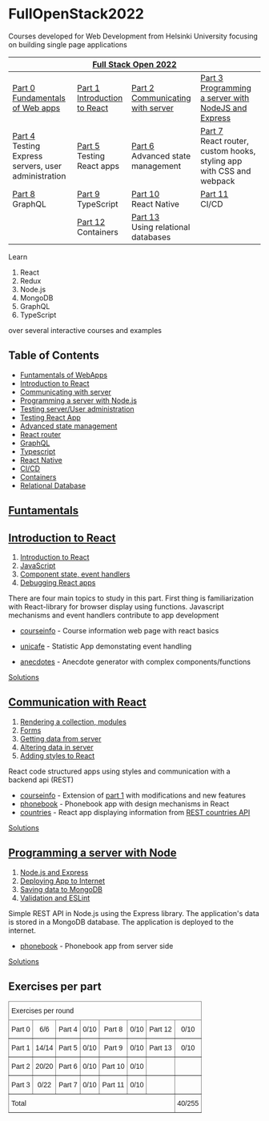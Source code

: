 # FullOpenStack2022
Courses developed for Web Development from Helsinki University focusing on building single page applications


<table class="tg">
<thead>
  <tr>
    <th class="tg-c3ow" colspan="4"><a href="https://fullstackopen.com/en/">Full Stack Open 2022</th>
  </tr>
</thead>
<tbody>
  <tr>
    <td class="tg-0pky"><a href="https://fullstackopen.com/en/part0">Part 0</a><br><a href="https://github.com/z1skgr/FullOpenStack2022/tree/main/Part%200">Fundamentals of Web apps</a></td>
    <td class="tg-0pky"><a href="https://fullstackopen.com/en/part1">Part 1</a><br><a href="https://github.com/z1skgr/FullOpenStack2022/tree/main/Part%201">Introduction to React</td>
    <td class="tg-0pky"><a href="https://fullstackopen.com/en/part2">Part 2</a><br><a href="https://github.com/z1skgr/FullOpenStack2022/tree/main/Part%202">Communicating with server</td>
    <td class="tg-0pky"><a href="https://fullstackopen.com/en/part3">Part 3</a><br><a href="https://github.com/z1skgr/FullOpenStack2022/tree/main/Part%203">Programming a server with NodeJS and Express</td>
  </tr>
  <tr>
    <td class="tg-0pky"><a href="https://fullstackopen.com/en/part4">Part 4</a><br>Testing Express servers, user administration</td>
    <td class="tg-0pky"><a href="https://fullstackopen.com/en/part5">Part 5</a><br>Testing React apps</td>
    <td class="tg-0pky"><a href="https://fullstackopen.com/en/part6">Part 6</a><br>Advanced state management</td>
    <td class="tg-0pky"><a href="https://fullstackopen.com/en/part7">Part 7</a><br>React router, custom hooks, styling app with CSS and webpack</td>
  </tr>
  <tr>
    <td class="tg-0pky"><a href="https://fullstackopen.com/en/part8">Part 8</a><br>GraphQL</td>
    <td class="tg-0pky"><a href="https://fullstackopen.com/en/part9">Part 9</a><br>TypeScript</td>
    <td class="tg-0pky"><a href="https://fullstackopen.com/en/part10">Part 10</a><br>React Native</td>
    <td class="tg-0pky"><a href="https://fullstackopen.com/en/part11">Part 11</a><br>CI/CD</td>
  </tr>
  <tr>
    <td class="tg-0pky"></td>
    <td class="tg-0pky"><a href="https://fullstackopen.com/en/part12">Part 12</a> Containers</td>
    <td class="tg-0pky"><a href="https://fullstackopen.com/en/part13">Part 13</a><br>Using relational databases</td>
    <td class="tg-0pky"></td>
  </tr>
</tbody>
</table>

Learn 
1. React 
2. Redux 
3. Node.js 
4. MongoDB 
5. GraphQL
6. TypeScript

over several interactive courses and examples

## Table of Contents

* [Funtamentals of WebApps](#funtamentals)
* [Introduction to React](#introduction-to-react)
* [Communicating with server](#communication-with-react)
* [Programming a server with Node.js](#programming-a-server-with-node)
* [Testing server/User administration](#user-administration)
* [Testing React App](#testing-react)
* [Advanced state management](#advanced-state-management)
* [React router](#react-rooter)
* [GraphQL](#graphql)
* [Typescript](#typescript)
* [React Native](#react-native)
* [CI/CD](#CI-CD)
* [Containers](#containers)
* [Relational Database](#relational-db)


## [Funtamentals](https://fullstackopen.com/en/part0)

## [Introduction to React](https://fullstackopen.com/en/part1)

1. [Introduction to React](https://fullstackopen.com/en/part1/introduction_to_react)  
2. [JavaScript](https://fullstackopen.com/en/part1/java_script)  
3. [Component state, event handlers](https://fullstackopen.com/en/part1/component_state_event_handlers)
4. [Debugging React apps](https://fullstackopen.com/en/part1/a_more_complex_state_debugging_react_apps)

There are four main topics to study in this part. First thing is familiarization with React-library for browser display using functions. Javascript mechanisms and event handlers contribute to app development

- [courseinfo](https://github.com/z1skgr/FullOpenStack2022/tree/main/Part%201/courseinfo) -  Course information web page with react basics

- [unicafe](https://github.com/z1skgr/FullOpenStack2022/tree/main/Part%201/unicafe) -  Statistic App demonstating event handling

- [anecdotes](https://github.com/z1skgr/FullOpenStack2022/tree/main/Part%201/anecdotes) - Anecdote generator with complex components/functions

[Solutions](https://github.com/z1skgr/FullOpenStack2022/tree/main/Part%201)


## [Communication with React](https://fullstackopen.com/en/part2)

1. [Rendering a collection, modules](https://fullstackopen.com/en/part2/rendering_a_collection_modules)  
2. [Forms](https://fullstackopen.com/en/part2/forms)  
3. [Getting data from server](https://fullstackopen.com/en/part2/getting_data_from_server)
4. [Altering data in server](https://fullstackopen.com/en/part2/altering_data_in_server)
5. [Adding styles to React](https://fullstackopen.com/en/part2/adding_styles_to_react_app)

React code structured apps using styles and communication with a backend api (REST)

- [courseinfo](https://github.com/z1skgr/FullOpenStack2022/tree/main/Part%202/courseinfo) - Extension of [part 1](https://github.com/z1skgr/FullOpenStack2022/tree/main/Part%201/courseinfo) with modifications and new features
- [phonebook](https://github.com/z1skgr/FullOpenStack2022/tree/main/Part%202/phonebook) - Phonebook app with design mechanisms in React 
- [countries](https://github.com/z1skgr/FullOpenStack2022/tree/main/Part%202/countries) - React app displaying information from [REST countries API](https://restcountries.eu) 

[Solutions](https://github.com/z1skgr/FullOpenStack2022/tree/main/Part%202)

## [Programming a server with Node](https://fullstackopen.com/en/part3)

1. [Node.js and Express](https://fullstackopen.com/en/part3/node_js_and_express)  
2. [Deploying App to Internet](https://fullstackopen.com/en/part3/deploying_app_to_internet)  
3. [Saving data to MongoDB](https://fullstackopen.com/en/part3/saving_data_to_mongo_db)
4. [Validation and ESLint](https://fullstackopen.com/en/part3/validation_and_es_lint)

Simple REST API in Node.js using the Express library. The application's data is stored in a MongoDB database. The application is deployed to the internet.

- [phonebook](https://github.com/z1skgr/FullOpenStack2022/tree/main/Part%203/phonebook) - Phonebook app from server side 


[Solutions](https://github.com/z1skgr/FullOpenStack2022/tree/main/Part%203)


## Exercises per part

<table style="border-collapse:collapse;border-spacing:0" class="tg"><thead><tr><th style="border-color:inherit;border-style:solid;border-width:1px;font-family:Arial, sans-serif;font-size:14px;font-weight:normal;overflow:hidden;padding:10px 5px;text-align:left;vertical-align:top;word-break:normal" colspan="8">Exercises per round</th></tr></thead><tbody><tr><td style="border-color:inherit;border-style:solid;border-width:1px;font-family:Arial, sans-serif;font-size:14px;overflow:hidden;padding:10px 5px;text-align:center;vertical-align:top;word-break:normal">Part 0</td><td style="border-color:inherit;border-style:solid;border-width:1px;font-family:Arial, sans-serif;font-size:14px;overflow:hidden;padding:10px 5px;text-align:center;vertical-align:top;word-break:normal">6/6</td><td style="border-color:inherit;border-style:solid;border-width:1px;font-family:Arial, sans-serif;font-size:14px;overflow:hidden;padding:10px 5px;text-align:center;vertical-align:top;word-break:normal">Part 4</td><td style="border-color:inherit;border-style:solid;border-width:1px;font-family:Arial, sans-serif;font-size:14px;overflow:hidden;padding:10px 5px;text-align:center;vertical-align:top;word-break:normal">0/10</td><td style="border-color:inherit;border-style:solid;border-width:1px;font-family:Arial, sans-serif;font-size:14px;overflow:hidden;padding:10px 5px;text-align:center;vertical-align:top;word-break:normal">Part 8</td><td style="border-color:inherit;border-style:solid;border-width:1px;font-family:Arial, sans-serif;font-size:14px;overflow:hidden;padding:10px 5px;text-align:center;vertical-align:top;word-break:normal">0/10</td><td style="border-color:inherit;border-style:solid;border-width:1px;font-family:Arial, sans-serif;font-size:14px;overflow:hidden;padding:10px 5px;text-align:center;vertical-align:top;word-break:normal">Part 12</td><td style="border-color:inherit;border-style:solid;border-width:1px;font-family:Arial, sans-serif;font-size:14px;overflow:hidden;padding:10px 5px;text-align:center;vertical-align:top;word-break:normal">0/10</td></tr><tr><td style="border-color:inherit;border-style:solid;border-width:1px;font-family:Arial, sans-serif;font-size:14px;overflow:hidden;padding:10px 5px;text-align:center;vertical-align:top;word-break:normal">Part 1</td><td style="border-color:inherit;border-style:solid;border-width:1px;font-family:Arial, sans-serif;font-size:14px;overflow:hidden;padding:10px 5px;text-align:center;vertical-align:top;word-break:normal">14/14</td><td style="border-color:inherit;border-style:solid;border-width:1px;font-family:Arial, sans-serif;font-size:14px;overflow:hidden;padding:10px 5px;text-align:center;vertical-align:top;word-break:normal">Part 5</td><td style="border-color:inherit;border-style:solid;border-width:1px;font-family:Arial, sans-serif;font-size:14px;overflow:hidden;padding:10px 5px;text-align:center;vertical-align:top;word-break:normal">0/10</td><td style="border-color:inherit;border-style:solid;border-width:1px;font-family:Arial, sans-serif;font-size:14px;overflow:hidden;padding:10px 5px;text-align:center;vertical-align:top;word-break:normal">Part 9</td><td style="border-color:inherit;border-style:solid;border-width:1px;font-family:Arial, sans-serif;font-size:14px;overflow:hidden;padding:10px 5px;text-align:center;vertical-align:top;word-break:normal">0/10</td><td style="border-color:inherit;border-style:solid;border-width:1px;font-family:Arial, sans-serif;font-size:14px;overflow:hidden;padding:10px 5px;text-align:center;vertical-align:top;word-break:normal">Part 13</td><td style="border-color:inherit;border-style:solid;border-width:1px;font-family:Arial, sans-serif;font-size:14px;overflow:hidden;padding:10px 5px;text-align:center;vertical-align:top;word-break:normal">0/10</td></tr><tr><td style="border-color:inherit;border-style:solid;border-width:1px;font-family:Arial, sans-serif;font-size:14px;overflow:hidden;padding:10px 5px;text-align:center;vertical-align:top;word-break:normal">Part 2</td><td style="border-color:inherit;border-style:solid;border-width:1px;font-family:Arial, sans-serif;font-size:14px;overflow:hidden;padding:10px 5px;text-align:center;vertical-align:top;word-break:normal">20/20</td><td style="border-color:inherit;border-style:solid;border-width:1px;font-family:Arial, sans-serif;font-size:14px;overflow:hidden;padding:10px 5px;text-align:center;vertical-align:top;word-break:normal">Part 6</td><td style="border-color:inherit;border-style:solid;border-width:1px;font-family:Arial, sans-serif;font-size:14px;overflow:hidden;padding:10px 5px;text-align:center;vertical-align:top;word-break:normal">0/10</td><td style="border-color:inherit;border-style:solid;border-width:1px;font-family:Arial, sans-serif;font-size:14px;overflow:hidden;padding:10px 5px;text-align:center;vertical-align:top;word-break:normal">Part 10</td><td style="border-color:inherit;border-style:solid;border-width:1px;font-family:Arial, sans-serif;font-size:14px;overflow:hidden;padding:10px 5px;text-align:center;vertical-align:top;word-break:normal">0/10</td><td style="border-color:inherit;border-style:solid;border-width:1px;font-family:Arial, sans-serif;font-size:14px;overflow:hidden;padding:10px 5px;text-align:center;vertical-align:top;word-break:normal"></td><td style="border-color:inherit;border-style:solid;border-width:1px;font-family:Arial, sans-serif;font-size:14px;overflow:hidden;padding:10px 5px;text-align:center;vertical-align:top;word-break:normal"></td></tr><tr><td style="border-color:inherit;border-style:solid;border-width:1px;font-family:Arial, sans-serif;font-size:14px;overflow:hidden;padding:10px 5px;text-align:center;vertical-align:top;word-break:normal">Part 3</td><td style="border-color:inherit;border-style:solid;border-width:1px;font-family:Arial, sans-serif;font-size:14px;overflow:hidden;padding:10px 5px;text-align:center;vertical-align:top;word-break:normal">0/22</td><td style="border-color:inherit;border-style:solid;border-width:1px;font-family:Arial, sans-serif;font-size:14px;overflow:hidden;padding:10px 5px;text-align:center;vertical-align:top;word-break:normal">Part 7</td><td style="border-color:inherit;border-style:solid;border-width:1px;font-family:Arial, sans-serif;font-size:14px;overflow:hidden;padding:10px 5px;text-align:center;vertical-align:top;word-break:normal">0/10</td><td style="border-color:inherit;border-style:solid;border-width:1px;font-family:Arial, sans-serif;font-size:14px;overflow:hidden;padding:10px 5px;text-align:center;vertical-align:top;word-break:normal">Part 11</td><td style="border-color:inherit;border-style:solid;border-width:1px;font-family:Arial, sans-serif;font-size:14px;overflow:hidden;padding:10px 5px;text-align:center;vertical-align:top;word-break:normal">0/10</td><td style="border-color:inherit;border-style:solid;border-width:1px;font-family:Arial, sans-serif;font-size:14px;overflow:hidden;padding:10px 5px;text-align:center;vertical-align:top;word-break:normal"></td><td style="border-color:inherit;border-style:solid;border-width:1px;font-family:Arial, sans-serif;font-size:14px;overflow:hidden;padding:10px 5px;text-align:center;vertical-align:top;word-break:normal"></td></tr><tr><td style="border-color:inherit;border-style:solid;border-width:1px;font-family:Arial, sans-serif;font-size:14px;overflow:hidden;padding:10px 5px;text-align:left;vertical-align:top;word-break:normal" colspan="7">Total</td><td style="border-color:inherit;border-style:solid;border-width:1px;font-family:Arial, sans-serif;font-size:14px;overflow:hidden;padding:10px 5px;text-align:left;vertical-align:top;word-break:normal">40/255</td></tr></tbody></table>